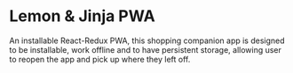 # Lemon & Jinja PWA

An installable React-Redux PWA, this shopping companion app is designed to be installable, work offline and to have persistent storage, allowing user to reopen the app and pick up where they left off.
